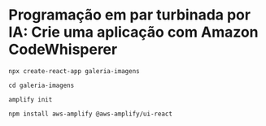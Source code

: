 # Programação em par turbinada por IA: Crie uma aplicação com Amazon CodeWhisperer

```
npx create-react-app galeria-imagens
```

```
cd galeria-imagens
```

```
amplify init
```

```
npm install aws-amplify @aws-amplify/ui-react
```

